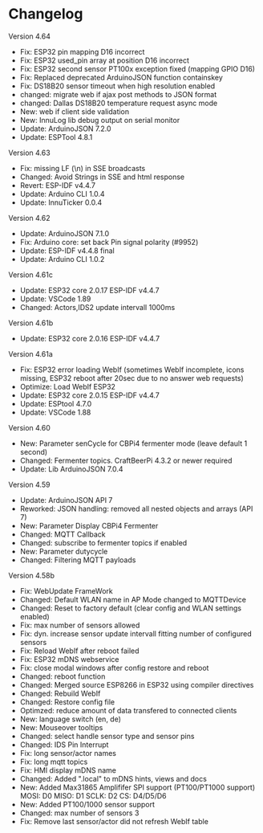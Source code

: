 # Changelog

Version 4.64

- Fix:        ESP32 pin mapping D16 incorrect
- Fix:        ESP32 used_pin array at position D16 incorrect
- Fix:        ESP32 second sensor PT100x exception fixed (mapping GPIO D16)
- Fix:        Replaced deprecated ArduinoJSON function containskey
- Fix:        DS18B20 sensor timeout when high resolution enabled
- changed:    migrate web if ajax post methods to JSON format
- changed:    Dallas DS18B20 temperature request async mode
- New:        web if client side validation
- New:        InnuLog lib debug output on serial monitor
- Update:     ArduinoJSON 7.2.0
- Update:     ESPTool 4.8.1

Version 4.63

- Fix:        missing LF (\n) in SSE broadcasts
- Changed:    Avoid Strings in SSE and html response
- Revert:     ESP-IDF v4.4.7
- Update:     Arduino CLI 1.0.4
- Update:     InnuTicker 0.0.4

Version 4.62

- Update:     ArduinoJSON 7.1.0
- Fix:        Arduino core: set back Pin signal polarity (#9952)
- Update:     ESP-IDF v4.4.8 final
- Update:     Arduino CLI 1.0.2

Version 4.61c

- Update:     ESP32 core 2.0.17 ESP-IDF v4.4.7
- Update:     VSCode 1.89
- Changed:    Actors,IDS2 update intervall 1000ms

Version 4.61b

- Update:     ESP32 core 2.0.16 ESP-IDF v4.4.7

Version 4.61a

- Fix:        ESP32 error loading WebIf (sometimes WebIf incomplete, icons missing, ESP32 reboot after 20sec due to no answer web requests)
- Optimize:   Load WebIf ESP32
- Update:     ESP32 core 2.0.15 ESP-IDF v4.4.7
- Update:     ESPtool 4.7.0
- Update:     VSCode 1.88

Version 4.60

- New:        Parameter senCycle for CBPi4 fermenter mode (leave default 1 second)
- Changed:    Fermenter topics. CraftBeerPi 4.3.2 or newer required
- Update:     Lib ArduinoJSON 7.0.4

Version 4.59

- Update:     ArduinoJSON API 7
- Reworked:   JSON handling: removed all nested objects and arrays (API 7)
- New:        Parameter Display CBPi4 Fermenter
- Changed:    MQTT Callback
- Changed:    subscribe to fermenter topics if enabled
- New:        Parameter dutycycle
- Changed:    Filtering MQTT payloads

Version 4.58b

- Fix:        WebUpdate FrameWork
- Changed:    Default WLAN name in AP Mode changed to MQTTDevice
- Changed:    Reset to factory default (clear config and WLAN settings enabled)
- Fix:        max number of sensors allowed
- Fix:        dyn. increase sensor update intervall fitting number of configured sensors
- Fix:        Reload WebIf after reboot failed
- Fix:        ESP32 mDNS webservice
- Fix:        close modal windows after config restore and reboot
- Changed:    reboot function
- Changed:    Merged source ESP8266 in ESP32 using compiler directives
- Changed:    Rebuild WebIf
- Changed:    Restore config file
- Optimzed:   reduce amount of data transfered to connected clients
- New:        language switch (en, de)
- New:        Mouseover tooltips
- Changed:    select handle sensor type and sensor pins
- Changed:    IDS Pin Interrupt
- Fix:        long sensor/actor names
- Fix:        long mqtt topics
- Fix:        HMI display mDNS name
- Changed:    Added ".local" to mDNS hints, views and docs
- New:        Added Max31865 Amplififer SPI support (PT100/PT1000 support) MOSI: D0 MISO: D1 SCLK: D2 CS: D4/D5/D6
- New:        Added PT100/1000 sensor support
- Changed:    max number of sensors 3
- Fix:        Remove last sensor/actor did not refresh WebIf table
